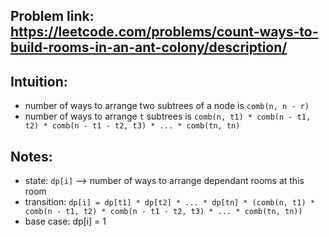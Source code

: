 ## Problem link: https://leetcode.com/problems/count-ways-to-build-rooms-in-an-ant-colony/description/

## Intuition:

- number of ways to arrange two subtrees of a node is `comb(n, n - r)`
- number of ways to arrange `t` subtrees is `comb(n, t1) * comb(n - t1, t2) * comb(n - t1 - t2, t3) * ... * comb(tn, tn)`

## Notes:

- state: `dp[i]` --> number of ways to arrange dependant rooms at this room
- transition: `dp[i] = dp[t1] * dp[t2] * ... * dp[tn] * (comb(n, t1) * comb(n - t1, t2) * comb(n - t1 - t2, t3) * ... * comb(tn, tn))`
- base case: dp[i] = 1